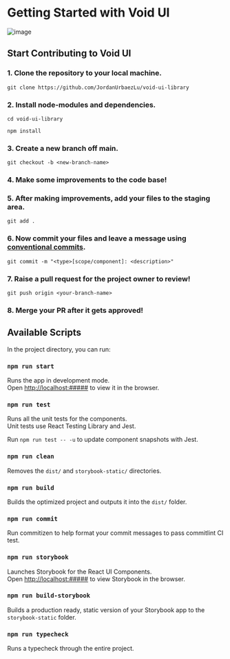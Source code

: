 # Getting Started with Void UI

![image](https://wallpaperaccess.com/full/2106068.png)

## Start Contributing to Void UI

### 1. Clone the repository to your local machine.

`git clone https://github.com/JordanUrbaezLu/void-ui-library`

### 2. Install node-modules and dependencies.

`cd void-ui-library`

`npm install`

### 3. Create a new branch off main.

`git checkout -b <new-branch-name>`

### 4. Make some improvements to the code base!

### 5. After making improvements, add your files to the staging area.

`git add .`

### 6. Now commit your files and leave a message using [conventional commits](https://www.conventionalcommits.org/en/v1.0.0/).

`git commit -m "<type>[scope/component]: <description>"`

### 7. Raise a pull request for the project owner to review!

`git push origin <your-branch-name>`

### 8. Merge your PR after it gets approved!

## Available Scripts

In the project directory, you can run:

### `npm run start`

Runs the app in development mode.\
Open [http://localhost:#####](http://localhost:#####) to view it in the browser.

### `npm run test`

Runs all the unit tests for the components.\
Unit tests use React Testing Library and Jest.

Run `npm run test -- -u` to update component snapshots with Jest.

### `npm run clean`

Removes the `dist/` and `storybook-static/` directories.

### `npm run build`

Builds the optimized project and outputs it into the `dist/` folder.

### `npm run commit`

Run commitizen to help format your commit messages to pass commitlint CI test.

### `npm run storybook`

Launches Storybook for the React UI Components.\
Open [http://localhost:#####](http://localhost:#####) to view Storybook in the browser.

### `npm run build-storybook`

Builds a production ready, static version of your Storybook app to the `storybook-static` folder.

### `npm run typecheck`

Runs a typecheck through the entire project.
